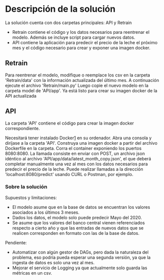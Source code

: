 # Descripción de la solución

La solución cuenta con dos carpetas principales: API y Retrain

* Retrain contiene el código y los datos necesarios para reentrenar el modelo. Además se incluye script para cargar nuevos datos.
* API contiene la aplicación para predecir el precio de la leche el próximo mes y el código necesario para crear y exponer una imagen docker.

## Retrain

Para reentrenar el modelo, modifique o reemplace los csv en la carpeta 'Retrain/data' con la información actualizada del último mes.
A continuación ejecute el archivo 'Retrain/main.py'
Luego copie el nuevo modelo en la carpeta model de 'API/app'.
Ya está listo para crear su imagen docker de la API actualizada

## API

La carpeta 'API' contiene el código para crear la imagen docker correspondiente. 

Necesitará tener instalado Docker[1] en su ordenador.
Abra una consola y diríjase a la carpeta 'API'.
Construya una imagen docker a partir del archivo Dockerfile en la carpeta.
Corra el container exponiendo los puertos 8080:8080.
La llamada consiste en enviar con POST, un archivo json idéntico al archivo 'API/app/data/latest_month_copy.json', el que deberá completar manualmente una vez al mes con los datos necesarios para predecir el precio de la leche.
Puede realizar llamadas a la dirección 'localhost:8080/predict' usando CURL o Postman, por ejemplo.

[1]: <https://www.docker.com> "Link al sitio web de Docker"

### Sobre la solución
Supuestos y limitaciones:

* El modelo asume que en la base de datos se encuentran los valores asociados a los últimos 3 meses.
* Dados los datos, el modelo solo puede predecir Mayo del 2020.
* Se asume que los valores del banco central vienen referenciados respecto a cierto año y que las entradas de nuevos datos que se realicen corresponden en formato con las de la base de datos.

Pendiente: 

* Automatizar con algún gestor de DAGs, pero dada la naturaleza del problema, eso podría pueda esperar una segunda versión, ya que la ingesta de datos es solo una vez al mes.
* Mejorar el servicio de Logging ya que actualmente solo guarda las métricas en un csv.


